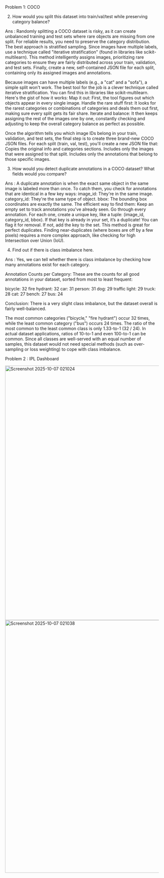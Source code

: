 Problem 1: COCO

2. How would you split this dataset into train/val/test while preserving category balance?

   
Ans : Randomly splitting a COCO dataset is risky, as it can create unbalanced training and test sets where rare objects are missing from one split. For reliable results, you need to preserve the category distribution.
The best approach is stratified sampling. Since images have multiple labels, use a technique called "iterative stratification" (found in libraries like scikit-multilearn). This method intelligently assigns images, prioritizing rare categories to ensure they are fairly distributed across your train, validation, and test sets. Finally, create a new, self-contained JSON file for each split, containing only its assigned images and annotations.

Because images can have multiple labels (e.g., a "cat" and a "sofa"), a simple split won't work. The best tool for the job is a clever technique called iterative stratification. You can find this in libraries like scikit-multilearn.
Here's the gist of how it works:
Map it out: First, the tool figures out which objects appear in every single image.
Handle the rare stuff first: It looks for the rarest categories or combinations of categories and deals them out first, making sure every split gets its fair share.
Iterate and balance: It then keeps assigning the rest of the images one by one, constantly checking and adjusting to keep the overall category balance as perfect as possible.

Once the algorithm tells you which image IDs belong in your train, validation, and test sets, the final step is to create three brand-new COCO JSON files.
For each split (train, val, test), you'll create a new JSON file that:
Copies the original info and categories sections.
Includes only the images that were assigned to that split.
Includes only the annotations that belong to those specific images.

3. How would you detect duplicate annotations in a COCO dataset? What fields would you compare?


Ans : A duplicate annotation is when the exact same object in the same image is labeled more than once.
To catch them, you check for annotations that are identical in a few key ways:
image_id: They're in the same image.
category_id: They're the same type of object.
bbox: The bounding box coordinates are exactly the same.
The efficient way to find them:
Keep an empty set to track annotations you've already seen.
Go through every annotation.
For each one, create a unique key, like a tuple: (image_id, category_id, bbox).
If that key is already in your set, it’s a duplicate! You can flag it for removal.
If not, add the key to the set.
This method is great for perfect duplicates. Finding near-duplicates (where boxes are off by a few pixels) requires a more complex approach, like checking for high Intersection over Union (IoU).

4. Find out if there is class imbalance here.


Ans : Yes, we can tell whether there is class imbalance by checking how many annotations exist for each category.

Annotation Counts per Category:
These are the counts for all good annotations in your dataset, sorted from most to least frequent:

bicycle: 32
fire hydrant: 32
car: 31
person: 31
dog: 29
traffic light: 29
truck: 28
cat: 27
bench: 27
bus: 24

Conclusion:
There is a very slight class imbalance, but the dataset overall is fairly well-balanced.

The most common categories ("bicycle," "fire hydrant") occur 32 times, while the least common category ("bus") occurs 24 times. The ratio of the most common to the least common class is only 1.33-to-1 (32 / 24). In actual dataset applications, ratios of 10-to-1 and even 100-to-1 can be common. Since all classes are well-served with an equal number of samples, this dataset would not need special methods (such as over-sampling or loss weighting) to cope with class imbalance.


Problem 2 : IPL Dashboard

<img width="905" height="833" alt="Screenshot 2025-10-07 021024" src="https://github.com/user-attachments/assets/5b7c93e5-3d35-49f6-80e8-7ba19095ae36" />

<img width="778" height="827" alt="Screenshot 2025-10-07 021038" src="https://github.com/user-attachments/assets/2d194e8f-d636-411d-8cc2-e02ad4837abf" />

